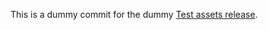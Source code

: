 This is a dummy commit for the dummy [Test assets release](https://github.com/danobi/vmtest/releases/tag/test_assets).
